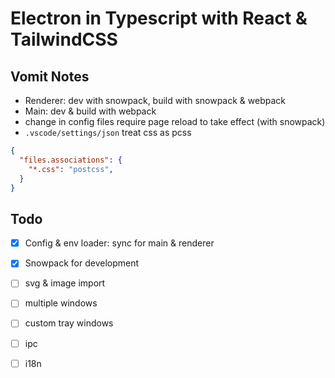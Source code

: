 # Electron in Typescript with React & TailwindCSS

## Vomit Notes

- Renderer: dev with snowpack, build with snowpack & webpack
- Main: dev & build with webpack
- change in config files require page reload to take effect (with snowpack)
- `.vscode/settings/json` treat css as pcss

```json
{
  "files.associations": {
    "*.css": "postcss",
  }
}
```

## Todo

- [x] Config & env loader: sync for main & renderer
- [x] Snowpack for development
- [ ] svg & image import
- [ ] multiple windows
- [ ] custom tray windows
- [ ] ipc
- [ ] i18n

